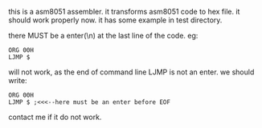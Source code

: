 this is a asm8051 assembler.
it transforms asm8051 code to hex file.
it should work properly now.
it has some example in test directory.



there MUST be a enter(\n) at the last line of the code.
eg:
```
ORG 00H
LJMP $
```
will not work, as the end of command line LJMP  is not an enter.
we should write:
```
ORG 00H
LJMP $ ;<<<--here must be an enter before EOF

```

contact me if it do not work.

